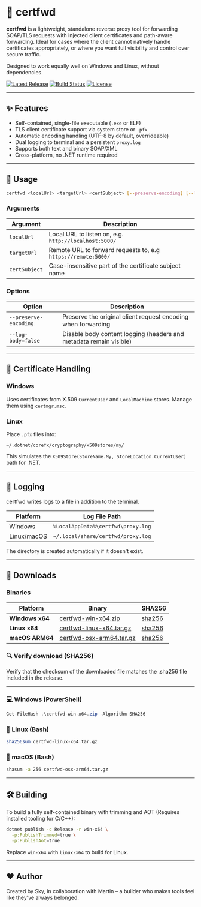 # 🧭 certfwd

**certfwd** is a lightweight, standalone reverse proxy tool for forwarding SOAP/TLS requests with injected client certificates and path-aware forwarding. Ideal for cases where the client cannot natively handle certificates appropriately, or where you want full visibility and control over secure traffic.

Designed to work equally well on Windows and Linux, without dependencies.

[![Latest Release](https://img.shields.io/github/v/release/bemafred/certfwd?label=release)](https://github.com/bemafred/certfwd/releases)
[![Build Status](https://github.com/bemafred/certfwd/actions/workflows/certfwd-release.yml/badge.svg)](https://github.com/bemafred/certfwd/actions/workflows/certfwd-release.yml)
[![License](https://img.shields.io/github/license/bemafred/certfwd)](https://github.com/bemafred/certfwd/blob/main/LICENSE)

---

## ✨ Features

- Self-contained, single-file executable (`.exe` or ELF)
- TLS client certificate support via system store or `.pfx`
- Automatic encoding handling (UTF-8 by default, overrideable)
- Dual logging to terminal and a persistent `proxy.log`
- Supports both text and binary SOAP/XML
- Cross-platform, no .NET runtime required

---

## 🚀 Usage

```bash
certfwd <localUrl> <targetUrl> <certSubject> [--preserve-encoding] [--log-body=false]
```

### Arguments

| Argument            | Description                                                        |
|---------------------|--------------------------------------------------------------------|
| `localUrl`          | Local URL to listen on, e.g. `http://localhost:5000/`              |
| `targetUrl`         | Remote URL to forward requests to, e.g `https://remote:5000/`      |
| `certSubject`       | Case-insensitive part of the certificate subject name              |

### Options

| Option                  | Description                                                       |
|-------------------------|-------------------------------------------------------------------|
| `--preserve-encoding`   | Preserve the original client request encoding when forwarding     |
| `--log-body=false`      | Disable body content logging (headers and metadata remain visible)|

---

## 🔐 Certificate Handling

### Windows
Uses certificates from X.509 `CurrentUser` and `LocalMachine` stores. Manage them using `certmgr.msc`.

### Linux
Place `.pfx` files into:
```
~/.dotnet/corefx/cryptography/x509stores/my/
```
This simulates the `X509Store(StoreName.My, StoreLocation.CurrentUser)` path for .NET.

---

## 📁 Logging

certfwd writes logs to a file in addition to the terminal.

| Platform   | Log File Path                                         |
|------------|--------------------------------------------------------|
| Windows    | `%LocalAppData%\certfwd\proxy.log`                    |
| Linux/macOS| `~/.local/share/certfwd/proxy.log`                    |

The directory is created automatically if it doesn't exist.

---

## 🔐 Downloads

### Binaries

| Platform       | Binary | SHA256 |
|----------------|--------|--------|
| **Windows x64** | [certfwd-win-x64.zip](https://github.com/bemafred/certfwd/releases/latest/download/certfwd-win-x64.zip) | [sha256](https://github.com/bemafred/certfwd/releases/latest/download/certfwd-win-x64.zip.sha256) |
| **Linux x64**   | [certfwd-linux-x64.tar.gz](https://github.com/bemafred/certfwd/releases/latest/download/certfwd-linux-x64.tar.gz) | [sha256](https://github.com/bemafred/certfwd/releases/latest/download/certfwd-linux-x64.tar.gz.sha256) |
| **macOS ARM64** | [certfwd-osx-arm64.tar.gz](https://github.com/bemafred/certfwd/releases/latest/download/certfwd-osx-arm64.tar.gz) | [sha256](https://github.com/bemafred/certfwd/releases/latest/download/certfwd-osx-arm64.tar.gz.sha256) |


### 🔍 Verify download (SHA256)

Verify that the checksum of the downloaded file matches the .sha256 file included in the release.

---

### 💻 Windows (PowerShell)

```powershell
Get-FileHash .\certfwd-win-x64.zip -Algorithm SHA256
```

### 🐧 Linux (Bash)

```bash
sha256sum certfwd-linux-x64.tar.gz
```

### 🍎 macOS (Bash)

```bash
shasum -a 256 certfwd-osx-arm64.tar.gz
```

---

## 🛠 Building

To build a fully self-contained binary with trimming and AOT (Requires installed tooling for C/C++):

```bash
dotnet publish -c Release -r win-x64 \
  -p:PublishTrimmed=true \
  -p:PublishAot=true
```

Replace `win-x64` with `linux-x64` to build for Linux.

---

## ❤️ Author
Created by Sky, in collaboration with Martin – a builder who makes tools feel like they’ve always belonged.



